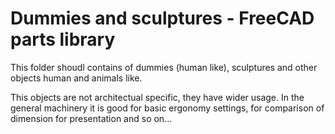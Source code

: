 # Dummies and sculptures - FreeCAD parts library

This folder shoudl contains of dummies (human like), sculptures and other
objects human and animals like.

This objects are not architectual specific, they have wider usage.
In the general machinery it is good for basic ergonomy settings,
for comparison of dimension for presentation and so on...
